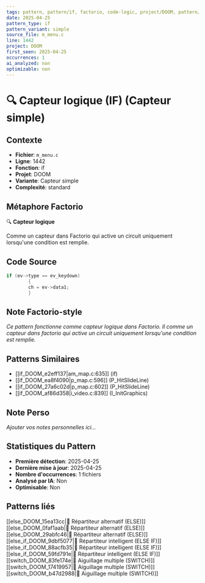 ```yaml
---
tags: pattern, pattern/if, factorio, code-logic, project/DOOM, pattern/variant/simple
date: 2025-04-25
pattern_type: if
pattern_variant: simple
source_file: m_menu.c
line: 1442
project: DOOM
first_seen: 2025-04-25
occurrences: 1
ai_analyzed: non
optimizable: non
---
```


# 🔍 Capteur logique (IF) (Capteur simple)

## Contexte
- **Fichier**: `m_menu.c`
- **Ligne**: 1442
- **Fonction**: if
- **Projet**: DOOM
- **Variante**: Capteur simple
- **Complexité**: standard

## Métaphore Factorio
🔍 **Capteur logique**

Comme un capteur dans Factorio qui active un circuit uniquement lorsqu'une condition est remplie.

## Code Source
```c
if (ev->type == ev_keydown)
	    {
		ch = ev->data1;
	    }
```

## Note Factorio-style
*Ce pattern fonctionne comme capteur logique dans Factorio. Il comme un capteur dans factorio qui active un circuit uniquement lorsqu'une condition est remplie.*

## Patterns Similaires
- [[if_DOOM_e2eff137|am_map.c:635]] (if)
- [[if_DOOM_ea8f4090|p_map.c:596]] (P_HitSlideLine)
- [[if_DOOM_27a6c02d|p_map.c:602]] (P_HitSlideLine)
- [[if_DOOM_af86d358|i_video.c:839]] (I_InitGraphics)

## Note Perso
*Ajouter vos notes personnelles ici...*

## Statistiques du Pattern
- **Première détection**: 2025-04-25
- **Dernière mise à jour**: 2025-04-25
- **Nombre d'occurrences**: 1 fichiers
- **Analysé par IA**: Non
- **Optimisable**: Non

## Patterns liés
[[else_DOOM_15ea13cc|🔀 Répartiteur alternatif (ELSE)]]
[[else_DOOM_0faf1aab|🔀 Répartiteur alternatif (ELSE)]]
[[else_DOOM_29abfc46|🔀 Répartiteur alternatif (ELSE)]]
[[else_if_DOOM_9dbf5077|🔄 Répartiteur intelligent (ELSE IF)]]
[[else_if_DOOM_88acfb35|🔄 Répartiteur intelligent (ELSE IF)]]
[[else_if_DOOM_59fd791e|🔄 Répartiteur intelligent (ELSE IF)]]
[[switch_DOOM_83fe174e|🔀 Aiguillage multiple (SWITCH)]]
[[switch_DOOM_17419957|🔀 Aiguillage multiple (SWITCH)]]
[[switch_DOOM_b47d2988|🔀 Aiguillage multiple (SWITCH)]]
